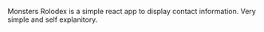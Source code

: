 Monsters Rolodex is a simple react app to display contact information. Very simple and self explanitory. 
